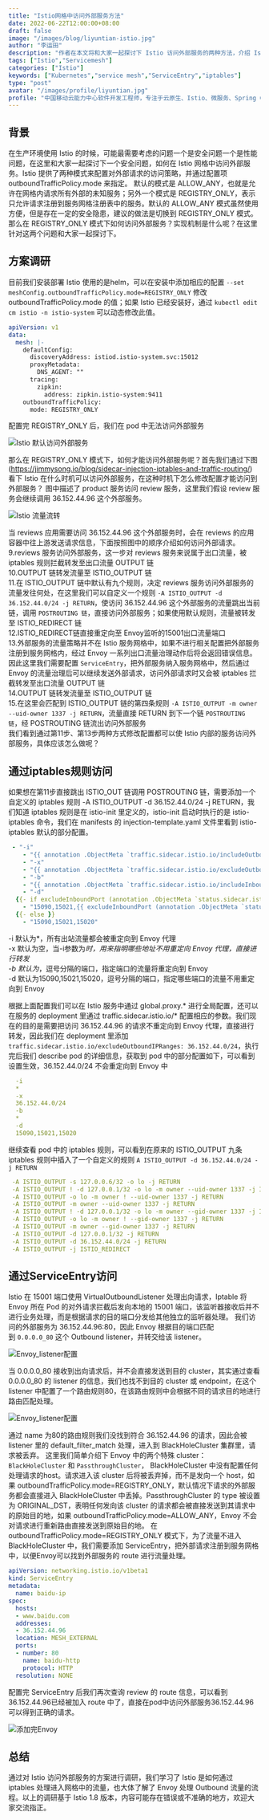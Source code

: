 ```yaml
---
title: "Istio网格中访问外部服务方法"
date: 2022-06-22T12:00:00+08:00
draft: false
image: "/images/blog/liyuntian-istio.jpg"
author: "李运田"
description: "作者在本文将和大家一起探讨下 Istio 访问外部服务的两种方法，介绍 Istio 访问外部服务的原理"
tags: ["Istio","Servicemesh"]
categories: ["Istio"]
keywords: ["Kubernetes","service mesh","ServiceEntry","iptables"]
type: "post"
avatar: "/images/profile/liyuntian.jpg"
profile: "中国移动云能力中心软件开发工程师，专注于云原生、Istio、微服务、Spring Cloud 等领域。"
---
```


## 背景

在生产环境使用 Istio 的时候，可能最需要考虑的问题一个是安全问题一个是性能问题，在这里和大家一起探讨下一个安全问题，如何在 Istio 网格中访问外部服务。Istio 提供了两种模式来配置对外部请求的访问策略，并通过配置项 outboundTrafficPolicy.mode 来指定。 默认的模式是 ALLOW_ANY，也就是允许在网格内请求所有外部的未知服务；另外一个模式是 REGISTRY_ONLY，表示只允许请求注册到服务网格注册表中的服务。默认的 ALLOW_ANY 模式虽然使用方便，但是存在一定的安全隐患，建议的做法是切换到 REGISTRY_ONLY 模式。那么在 REGISTRY_ONLY 模式下如何访问外部服务？实现机制是什么呢？在这里针对这两个问题和大家一起探讨下。

## 方案调研

目前我们安装部署 Istio 使用的是helm，可以在安装中添加相应的配置 `--set meshConfig.outboundTrafficPolicy.mode=REGISTRY_ONLY` 修改 outboundTrafficPolicy.mode 的值；如果 Istio 已经安装好，通过 `kubectl edit cm istio -n istio-system` 可以动态修改此值。
```yaml
apiVersion: v1
data:
  mesh: |-
    defaultConfig:
      discoveryAddress: istiod.istio-system.svc:15012
      proxyMetadata:
        DNS_AGENT: ""
      tracing:
        zipkin:
          address: zipkin.istio-system:9411
    outboundTrafficPolicy:
      mode: REGISTRY_ONLY
```
配置完 REGISTRY_ONLY 后，我们在 pod 中无法访问外部服务

![Istio 默认访问外部服务](callexternal.jpg)

那么在 REGISTRY_ONLY 模式下，如何才能访问外部服务呢？首先我们通过下图(https://jimmysong.io/blog/sidecar-injection-iptables-and-traffic-routing/) 看下 Istio 在什么时机可以访问外部服务，在这种时机下怎么修改配置才能访问到外部服务？
图中描述了 product 服务访问 review 服务，这里我们假设 review 服务会继续调用 36.152.44.96 这个外部服务。

![Istio 流量流转](iptables.jpg)

当 reviews 应用需要访问 36.152.44.96 这个外部服务时，会在 reviews 的应用容器中往上游发送请求信息，下面按照图中的顺序介绍如何访问外部请求。  
9.reviews 服务访问外部服务，这一步对 reviews 服务来说属于出口流量，被 iptables 规则拦截转发至出口流量 OUTPUT 链  
10.OUTPUT 链转发流量至 ISTIO_OUTPUT 链  
11.在 ISTIO_OUTPUT 链中默认有九个规则，决定 reviews 服务访问外部服务的流量发往何处，在这里我们可以自定义一个规则 `-A ISTIO_OUTPUT -d 36.152.44.0/24 -j RETURN`，使访问 36.152.44.96 这个外部服务的流量跳出当前链，调用 `POSTROUTING 链`，直接访问外部服务；如果使用默认规则，流量被转发至 ISTIO_REDIRECT 链  
12.ISTIO_REDIRECT链直接重定向至 Envoy监听的15001出口流量端口  
13.外部服务的流量策略并不在 Istio 服务网格中，如果不进行相关配置把外部服务注册到服务网格内，经过 Envoy 一系列出口流量治理动作后将会返回错误信息。因此这里我们需要配置 `ServiceEntry`，把外部服务纳入服务网格中，然后通过 Envoy 的流量治理后可以继续发送外部请求，访问外部请求时又会被 iptables 拦截转发至出口流量 OUTPUT 链  
14.OUTPUT 链转发流量至 ISTIO_OUTPUT 链  
15.在这里会匹配到 ISTIO_OUTPUT 链的第四条规则 `-A ISTIO_OUTPUT -m owner --uid-owner 1337 -j RETURN`，流量直接 RETURN 到下一个链 `POSTROUTING 链`，经 POSTROUTING 链流出访问外部服务  
我们看到通过第11步、第13步两种方式修改配置都可以使 Istio 内部的服务访问外部服务，具体应该怎么做呢？ 
 
## 通过iptables规则访问

如果想在第11步直接跳出 ISTIO_OUT 链调用 POSTROUTING 链，需要添加一个自定义的 iptables 规则 -A ISTIO_OUTPUT -d 36.152.44.0/24 -j RETURN，我们知道 iptables 规则是在 istio-init 里定义的，istio-init 启动时执行的是 istio-iptables 命令，我们在 manifests 的 injection-template.yaml 文件里看到 istio-iptables 默认的部分配置。
```yaml
 - "-i"
    - "{{ annotation .ObjectMeta `traffic.sidecar.istio.io/includeOutboundIPRanges` .Values.global.proxy.includeIPRanges }}"
    - "-x"
    - "{{ annotation .ObjectMeta `traffic.sidecar.istio.io/excludeOutboundIPRanges` .Values.global.proxy.excludeIPRanges }}"
    - "-b"
    - "{{ annotation .ObjectMeta `traffic.sidecar.istio.io/includeInboundPorts` `*` }}"
    - "-d"
  {{- if excludeInboundPort (annotation .ObjectMeta `status.sidecar.istio.io/port` .Values.global.proxy.statusPort) (annotation .ObjectMeta `traffic.sidecar.istio.io/excludeInboundPorts` .Values.global.proxy.excludeInboundPorts) }}
    - "15090,15021,{{ excludeInboundPort (annotation .ObjectMeta `status.sidecar.istio.io/port` .Values.global.proxy.statusPort) (annotation .ObjectMeta `traffic.sidecar.istio.io/excludeInboundPorts` .Values.global.proxy.excludeInboundPorts) }}"
  {{- else }}
    - "15090,15021,15020"
```
-i 默认为*，所有出站流量都会被重定向到 Envoy 代理  
-x 默认为空，当-i参数为*时，用来指明哪些地址不用重定向 Envoy 代理，直接进行转发  
-b 默认为*，逗号分隔的端口，指定端口的流量将重定向到 Envoy  
-d 默认为15090,15021,15020，逗号分隔的端口，指定哪些端口的流量不用重定向到 Envoy    

根据上面配置我们可以在 Istio 服务中通过 global.proxy.* 进行全局配置，还可以在服务的 deployment 里通过 traffic.sidecar.istio.io/* 配置相应的参数。我们现在的目的是需要把访问 36.152.44.96 的请求不重定向到 Envoy 代理，直接进行转发，因此我们在 deployment 里添加 `traffic.sidecar.istio.io/excludeOutboundIPRanges: 36.152.44.0/24`，执行完后我们 describe pod 的详细信息，获取到 pod 中的部分配置如下，可以看到设置生效，36.152.44.0/24 不会重定向到 Envoy 中

```yaml
  -i
  *
  -x
  36.152.44.0/24
  -b
  *
  -d
  15090,15021,15020
```
继续查看 pod 中的 iptables 规则，可以看到在原来的 ISTIO_OUTPUT 九条 iptables 规则中插入了一个自定义的规则 `A ISTIO_OUTPUT -d 36.152.44.0/24 -j RETURN`

```yaml
 -A ISTIO_OUTPUT -s 127.0.0.6/32 -o lo -j RETURN
 -A ISTIO_OUTPUT ! -d 127.0.0.1/32 -o lo -m owner --uid-owner 1337 -j ISTIO_IN_REDIRECT
 -A ISTIO_OUTPUT -o lo -m owner ! --uid-owner 1337 -j RETURN
 -A ISTIO_OUTPUT -m owner --uid-owner 1337 -j RETURN
 -A ISTIO_OUTPUT ! -d 127.0.0.1/32 -o lo -m owner --gid-owner 1337 -j ISTIO_IN_REDIRECT
 -A ISTIO_OUTPUT -o lo -m owner ! --gid-owner 1337 -j RETURN
 -A ISTIO_OUTPUT -m owner --gid-owner 1337 -j RETURN
 -A ISTIO_OUTPUT -d 127.0.0.1/32 -j RETURN
 -A ISTIO_OUTPUT -d 36.152.44.0/24 -j RETURN
 -A ISTIO_OUTPUT -j ISTIO_REDIRECT
```

## 通过ServiceEntry访问

Istio 在 15001 端口使用 VirtualOutboundListener 处理出向请求，Iptable 将 Envoy 所在 Pod 的对外请求拦截后发向本地的 15001 端口，该监听器接收后并不进行业务处理，而是根据请求的目的端口分发给其他独立的监听器处理。 我们访问的外部服务为 36.152.44.96:80，因此 Envoy 根据目的端口匹配到 `0.0.0.0_80` 这个 Outbound listener，并转交给该 listener。

![Envoy_listener配置](envoy_listener.jpg)

当 0.0.0.0_80 接收到出向请求后，并不会直接发送到目的 cluster，其实通过查看 0.0.0.0_80 的 listener 的信息，我们也找不到目的 cluster 或 endpoint，在这个 listener 中配置了一个路由规则80，在该路由规则中会根据不同的请求目的地进行路由匹配处理。

![Envoy_listener配置](envoy_route.jpg)

通过 name 为80的路由规则我们没找到符合 36.152.44.96 的请求，因此会被 listener 里的 default_filter_match 处理，进入到 BlackHoleCluster 集群里，请求被丢弃。
这里我们简单介绍下 Envoy 中的两个特殊 cluster：`BlackHoleCluster` 和 `PassthroughCluster`，
BlackHoleCluster 中没有配置任何处理请求的host。请求进入该 cluster 后将被丢弃掉，而不是发向一个 host，如果 outboundTrafficPolicy.mode=REGISTRY_ONLY，默认情况下请求的外部服务都会直接进入 BlackHoleCluster 中丢掉。PassthroughCluster 的 type 被设置为 ORIGINAL_DST，表明任何发向该 cluster 的请求都会被直接发送到其请求中的原始目的地，如果 outboundTrafficPolicy.mode=ALLOW_ANY，Envoy 不会对请求进行重新路由直接发送到原始目的地。
在 outboundTrafficPolicy.mode=REGISTRY_ONLY 模式下，为了流量不进入 BlackHoleCluster 中，我们需要添加 ServiceEntry，把外部请求注册到服务网格中，以便Envoy可以找到外部服务的 route 进行流量处理。

```yaml
apiVersion: networking.istio.io/v1beta1
kind: ServiceEntry
metadata:
  name: baidu-ip
spec:
  hosts:
  - www.baidu.com
  addresses:
  - 36.152.44.96
  location: MESH_EXTERNAL
  ports:
  - number: 80
    name: baidu-http
    protocol: HTTP
  resolution: NONE
```

配置完 ServiceEntry 后我们再次查询 review 的 route 信息，可以看到36.152.44.96已经被加入 route 中了，直接在pod中访问外部服务36.152.44.96可以得到正确的请求。


![添加完Envoy](envoy_route_baidu.jpg)

## 总结

通过对 Istio 访问外部服务的方案进行调研，我们学习了 Istio 是如何通过 iptables 处理进入网格中的流量，也大体了解了 Envoy 处理 Outbound 流量的流程。以上的调研基于 Istio 1.8 版本，内容可能存在错误或不准确的地方，欢迎大家交流指正。

